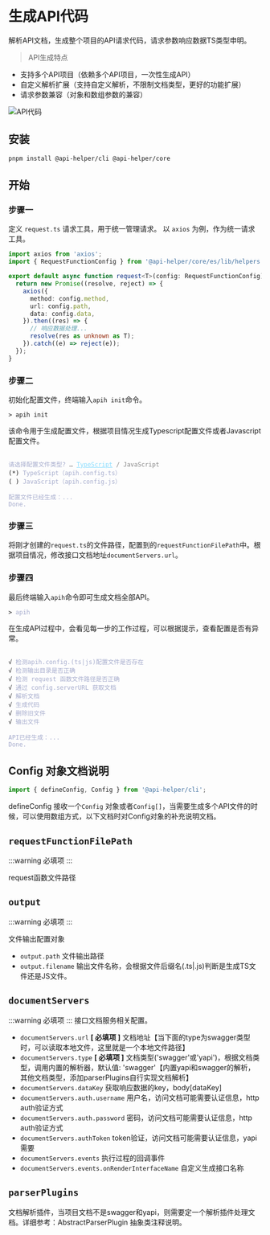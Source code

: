 # 生成API代码
解析API文档，生成整个项目的API请求代码，请求参数响应数据TS类型申明。

> API生成特点
- 支持多个API项目（依赖多个API项目，一次性生成API）
- 自定义解析扩展（支持自定义解析，不限制文档类型，更好的功能扩展）
- 请求参数兼容（对象和数组参数的兼容）

![API代码](/images/api-code.png)

## 安装
```shell
pnpm install @api-helper/cli @api-helper/core
```

## 开始
### 步骤一
定义 `request.ts` 请求工具，用于统一管理请求。
以 `axios` 为例，作为统一请求工具。
```typescript
import axios from 'axios';
import { RequestFunctionConfig } from '@api-helper/core/es/lib/helpers';

export default async function request<T>(config: RequestFunctionConfig): Promise<T> {
  return new Promise((resolve, reject) => {
    axios({
      method: config.method,
      url: config.path,
      data: config.data,
    }).then((res) => {
      // 响应数据处理...
      resolve(res as unknown as T);
    }).catch((e) => reject(e));
  });
}
```

### 步骤二
初始化配置文件，终端输入`apih init`命令。
<div class="language-sh"><pre><code><span class="line"><span style="color:var(--vt-c-green);">&gt;</span> <span style="color:#A6ACCD;"></span>apih init</span></code></pre></div>

该命令用于生成配置文件，根据项目情况生成Typescript配置文件或者Javascript配置文件。

<div class="language-sh">
<pre><code>
<span style="color:#A6ACCD;">请选择配置文件类型? <span style="color:#888;">… <span style="color:#89DDFF;text-decoration:underline">TypeScript</span> / JavaScript</span></span>
<span style="color:var(--vt-c-blue);">(*)</span> <span style="color:#A6ACCD;">TypeScript（apih.config.ts）</span>
<span style="color:var(--vt-c-blue);">( )</span> <span style="color:#A6ACCD;">JavaScript（apih.config.js）</span>
<span></span>
<span style="color:#A6ACCD;">配置文件已经生成：...</span>
<span style="color:#A6ACCD;">Done.</span>
</code></pre>
</div>

### 步骤三
将刚才创建的`request.ts`的文件路径，配置到的`requestFunctionFilePath`中。根据项目情况，修改接口文档地址`documentServers.url`。

### 步骤四
最后终端输入`apih`命令即可生成文档全部API。
<div class="language-sh"><pre><code><span class="line"><span style="color:var(--vt-c-green);">&gt;</span> <span style="color:#A6ACCD;">apih</span></span></code></pre></div>

在生成API过程中，会看见每一步的工作过程，可以根据提示，查看配置是否有异常。

<div class="language-sh"><pre><code>
<span class="line"><span style="color:var(--vt-c-green);">√ </span><span style="color:#A6ACCD;">检测apih.config.(ts|js)配置文件是否存在</span></span>
<span class="line"><span style="color:var(--vt-c-green);">√ </span><span style="color:#A6ACCD;">检测输出目录是否正确</span></span>
<span class="line"><span style="color:var(--vt-c-green);">√ </span><span style="color:#A6ACCD;">检测 request 函数文件路径是否正确</span></span>
<span class="line"><span style="color:var(--vt-c-green);">√ </span><span style="color:#A6ACCD;">通过 config.serverURL 获取文档</span></span>
<span class="line"><span style="color:var(--vt-c-green);">√ </span><span style="color:#A6ACCD;">解析文档</span></span>
<span class="line"><span style="color:var(--vt-c-green);">√ </span><span style="color:#A6ACCD;">生成代码</span></span>
<span class="line"><span style="color:var(--vt-c-green);">√ </span><span style="color:#A6ACCD;">删除旧文件</span></span>
<span class="line"><span style="color:var(--vt-c-green);">√ </span><span style="color:#A6ACCD;">输出文件</span></span>
<span class="line"></span>
<span style="color:#A6ACCD;">API已经生成：...</span>
<span style="color:#A6ACCD;">Done.</span>
</code></pre></div>


## Config 对象文档说明
```typescript
import { defineConfig, Config } from '@api-helper/cli';
```
defineConfig 接收一个`Config` 对象或者`Config[]`，当需要生成多个API文件的时候，可以使用数组方式，以下文档时对Config对象的补充说明文档。


## `requestFunctionFilePath`
:::warning 必填项
:::

request函数文件路径

## `output`
:::warning 必填项
:::

文件输出配置对象

* `output.path` 文件输出路径
* `output.filename` 输出文件名称，会根据文件后缀名(.ts|.js)判断是生成TS文件还是JS文件。

## `documentServers`
:::warning 必填项
:::
接口文档服务相关配置。
* `documentServers.url` <strong style="color:var(--vt-c-yellow-dark);">[ 必填项 ]</strong> 文档地址【当下面的type为swagger类型时，可以读取本地文件，这里就是一个本地文件路径】
* `documentServers.type` <strong style="color:var(--vt-c-yellow-dark);">[ 必填项 ]</strong> 文档类型('swagger'或'yapi')，根据文档类型，调用内置的解析器，默认值: 'swagger'【内置yapi和swagger的解析，其他文档类型，添加parserPlugins自行实现文档解析】
* `documentServers.dataKey` 获取响应数据的key，body[dataKey]
* `documentServers.auth.username` 用户名，访问文档可能需要认证信息，http auth验证方式
* `documentServers.auth.password` 密码，访问文档可能需要认证信息，http auth验证方式
* `documentServers.authToken` token验证，访问文档可能需要认证信息，yapi需要
* `documentServers.events`  执行过程的回调事件
* `documentServers.events.onRenderInterfaceName` 自定义生成接口名称


## `parserPlugins`
文档解析插件，当项目文档不是swagger和yapi，则需要定一个解析插件处理文档。详细参考：AbstractParserPlugin 抽象类注释说明。
